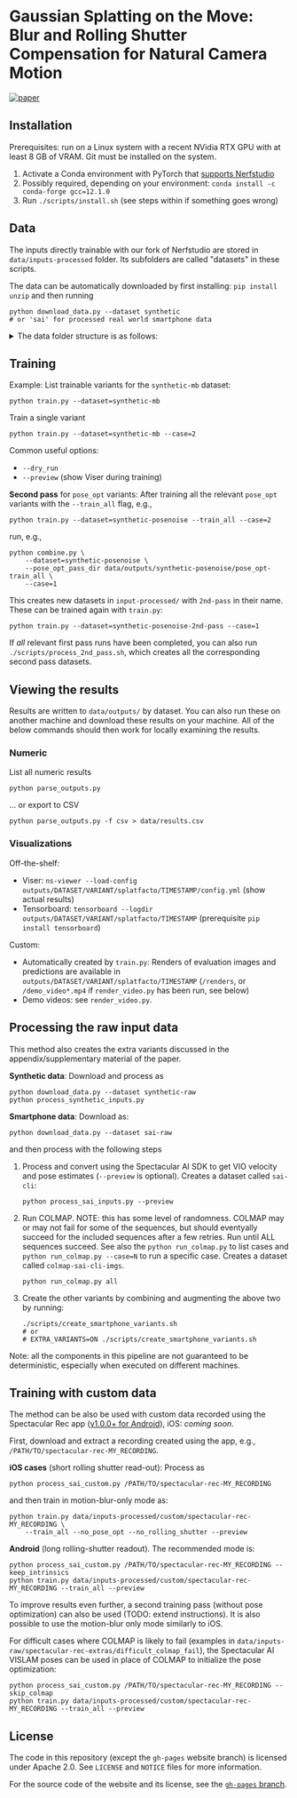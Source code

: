 # Gaussian Splatting on the Move: <br> Blur and Rolling Shutter Compensation for Natural Camera Motion

[![paper](https://img.shields.io/badge/arXiv-2403.13327-b31b1b?logo=arxiv&logoColor=red)](https://arxiv.org/abs/2403.13327)

## Installation

Prerequisites: run on a Linux system with a recent NVidia RTX GPU with at least 8 GB of VRAM.
Git must be installed on the system.

 1. Activate a Conda environment with PyTorch that [supports Nerfstudio](https://github.com/nerfstudio-project/nerfstudio/?tab=readme-ov-file#dependencies)
 2. Possibly required, depending on your environment: `conda install -c conda-forge gcc=12.1.0`
 3. Run `./scripts/install.sh` (see steps within if something goes wrong)

## Data

The inputs directly trainable with our fork of Nerfstudio are stored in `data/inputs-processed` folder.
Its subfolders are called "datasets" in these scripts.

The data can be automatically downloaded by first installing: `pip install unzip` and then running

    python download_data.py --dataset synthetic
    # or 'sai' for processed real world smartphone data

<details>
<summary> The data folder structure is as follows: </summary>
<pre>
<code>
<3dgs-deblur>
|---data
    |---inputs-processed
        |---colmap-sai-cli-vels-blur-scored/
            |---iphone-lego1
                |---images
                    |---image 0
                    |---image 1
                    |---...
                |---sparse_pc.ply
                |---transforms.json
            |---...
        |---synthetic-mb
            |---cozyroom
                |---images
                    |---image 0
                    |---image 1
                    |---...
                |---sparse_pc.ply
                |---transforms.json
            |---...
        |---...
|---...
</code>
</pre>
</details>

## Training

Example: List trainable variants for the `synthetic-mb` dataset:

    python train.py --dataset=synthetic-mb

Train a single variant

    python train.py --dataset=synthetic-mb --case=2

Common useful options:

 * `--dry_run`
 * `--preview` (show Viser during training)

**Second pass** for `pose_opt` variants: After training all the relevant `pose_opt` variants with the `--train_all` flag, e.g.,

    python train.py --dataset=synthetic-posenoise --train_all --case=2

run, e.g.,

    python combine.py \
        --dataset=synthetic-posenoise \
        --pose_opt_pass_dir data/outputs/synthetic-posenoise/pose_opt-train_all \
        --case=1

This creates new datasets in `input-processed/` with `2nd-pass` in their name. These can be trained again with `train.py`:

    python train.py --dataset=synthetic-posenoise-2nd-pass --case=1

If _all_ relevant first pass runs have been completed, you can also run `./scripts/process_2nd_pass.sh`,
which creates all the corresponding second pass datasets.

## Viewing the results

Results are written to `data/outputs/` by dataset. You can also run these on another machine
and download these results on your machine. All of the below commands should then work for
locally examining the results.

### Numeric

List all numeric results

    python parse_outputs.py

... or export to CSV

    python parse_outputs.py -f csv > data/results.csv

### Visualizations

Off-the-shelf:

 * Viser: `ns-viewer --load-config outputs/DATASET/VARIANT/splatfacto/TIMESTAMP/config.yml` (show actual results)
 * Tensorboard: `tensorboard --logdir outputs/DATASET/VARIANT/splatfacto/TIMESTAMP` (prerequisite `pip install tensorboard`)

Custom:

 * Automatically created by `train.py`: Renders of evaluation images and predictions are available in `outputs/DATASET/VARIANT/splatfacto/TIMESTAMP` (`/renders`, or `/demo_video*.mp4` if `render_video.py` has been run, see below)
 * Demo videos: see `render_video.py`.

## Processing the raw input data

This method also creates the extra variants discussed in the appendix/supplementary material of the paper.

**Synthetic data**: Download and process as

    python download_data.py --dataset synthetic-raw
    python process_synthetic_inputs.py

**Smartphone data**: Download as:

    python download_data.py --dataset sai-raw

and then process with the following steps

 1. Process and convert using the Spectacular AI SDK to get VIO velocity and pose estimates (`--preview` is optional). Creates a dataset called `sai-cli`:

        python process_sai_inputs.py --preview

 2. Run COLMAP. NOTE: this has some level of randomness. COLMAP may or may not fail for some of the sequences, but should eventyally succeed for the included sequences after a few retries. Run until ALL sequences succeed. See also the `python run_colmap.py` to list cases and `python run_colmap.py --case=N` to run a specific case. Creates a dataset called `colmap-sai-cli-imgs`.

        python run_colmap.py all

 3. Create the other variants by combining and augmenting the above two by running:

        ./scripts/create_smartphone_variants.sh
        # or 
        # EXTRA_VARIANTS=ON ./scripts/create_smartphone_variants.sh

Note: all the components in this pipeline are not guaranteed to be deterministic, especially when executed on different machines.

## Training with custom data

The method can be also be used with custom data recorded using the Spectacular Rec app ([v1.0.0+ for Android](https://play.google.com/store/apps/details?id=com.spectacularai.rec)), iOS: _coming soon_.

First, download and extract a recording created using the app, e.g., `/PATH/TO/spectacular-rec-MY_RECORDING`.

**iOS cases** (short rolling shutter read-out): Process as

    python process_sai_custom.py /PATH/TO/spectacular-rec-MY_RECORDING

and then train in motion-blur-only mode as:

    python train.py data/inputs-processed/custom/spectacular-rec-MY_RECORDING \
        --train_all --no_pose_opt --no_rolling_shutter --preview

**Android** (long rolling-shutter readout). The recommended mode is:

    python process_sai_custom.py /PATH/TO/spectacular-rec-MY_RECORDING --keep_intrinsics
    python train.py data/inputs-processed/custom/spectacular-rec-MY_RECORDING --train_all --preview

To improve results even further, a second training pass (without pose optimization) can also be used (TODO: extend instructions). It is also possible to use the motion-blur only mode similarly to iOS.

For difficult cases where COLMAP is likely to fail (examples in `data/inputs-raw/spectacular-rec-extras/difficult_colmap_fail`), the Spectacular AI VISLAM poses can be used in place of COLMAP to initialize the pose optimization:

    python process_sai_custom.py /PATH/TO/spectacular-rec-MY_RECORDING --skip_colmap
    python train.py data/inputs-processed/custom/spectacular-rec-MY_RECORDING --train_all --preview

## License

The code in this repository (except the `gh-pages` website branch) is licensed under Apache 2.0.
See `LICENSE` and `NOTICE` files for more information.

For the source code of the website and its license, see the [`gh-pages` branch](https://github.com/SpectacularAI/3dgs-deblur/tree/gh-pages).
